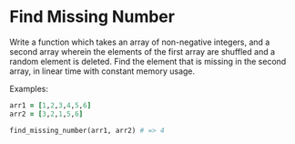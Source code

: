 # Find Missing Number

Write a function which takes an array of non-negative integers, and a second array wherein the elements of the first array are shuffled and a random element is deleted.  Find the element that is missing in the second array, in linear time with constant memory usage.  

Examples:

```rb
arr1 = [1,2,3,4,5,6]
arr2 = [3,2,1,5,6]

find_missing_number(arr1, arr2) # => 4
```